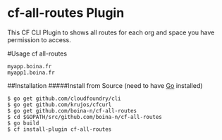 # cf-all-routes Plugin
This CF CLI Plugin to shows all routes for each org and space you have permission to access.

#Usage
cf all-routes

```
myapp.boina.fr
myapp1.boina.fr
```

##Installation
#####Install from Source (need to have [Go](http://golang.org/dl/) installed)
  ```
  $ go get github.com/cloudfoundry/cli
  $ go get github.com/krujos/cfcurl
  $ go get github.com/boina-n/cf-all-routes
  $ cd $GOPATH/src/github.com/boina-n/cf-all-routes
  $ go build
  $ cf install-plugin cf-all-routes
  ```
